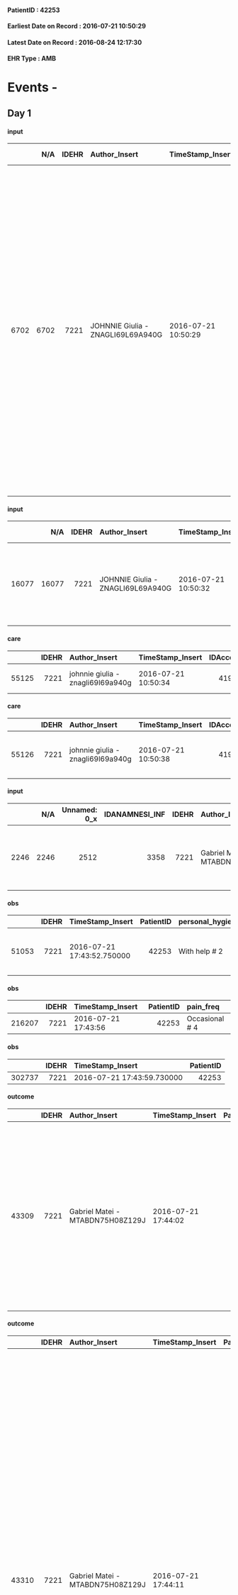 
#### PatientID : 42253
#### Earliest Date on Record : 2016-07-21 10:50:29
#### Latest Date on Record : 2016-08-24 12:17:30
#### EHR Type : AMB

# Events - 

## Day 1

#### input
|      |    N/A |   IDEHR | Author_Insert                     | TimeStamp_Insert    |   IDAccess | EHRType   |   PatientID |   IDDigitalSignDocument | persone_vicine   |   Unnamed: 0_y |   IDANAMNESI_MED |   Non_Rilevabile_y | Note_Non_Rilevabile_y   | diagnosis                                                                                                                                                                                                                                                                                                                                                                                                                                     |
|-----:|-------:|--------:|:----------------------------------|:--------------------|-----------:|:----------|------------:|------------------------:|:-----------------|---------------:|-----------------:|-------------------:|:------------------------|:----------------------------------------------------------------------------------------------------------------------------------------------------------------------------------------------------------------------------------------------------------------------------------------------------------------------------------------------------------------------------------------------------------------------------------------------|
| 6702 |   6702 |    7221 | JOHNNIE Giulia - ZNAGLI69L69A940G | 2016-07-21 10:50:29 |      41981 | AMB       |       42253 |                  433054 | N/A              |           6914 |             4714 |                  0 | NR                      | Pz affetta da neoplasia mammella sinistra quadrante supero esterno e retroareolare localmente avanzato 09/2013, operata (mastectomia sinistra 05/2014), mts cerebrale parietale dx con edema perilesionale (07/'16), probabili due piccole mts subpleuriche bibasali (07/2016), mts epatiche (07/2016), ossee osteoaddensanti (rachide, soprtt T8, somi dorsali, bacino) (07/2016), piccolo versamento pleurico maggiormente a sin (07/2016). |

#### input
|       |    N/A |   IDEHR | Author_Insert                     | TimeStamp_Insert    |   IDAccess | EHRType   |   PatientID |   IDDigitalSignDocument | persone_vicine   |   Unnamed: 0_y.1 |   IDDIAGNOSI_ICD |   Non_Rilevabile_y.1 | Note_Non_Rilevabile_y.1   | I_ICD                                                                              | II_ICD                                                             | III_ICD                                         | IV_ICD                                                                         | V_ICD                                                        | VI_ICD                                          | I_Anno   | II_Anno   | III_Anno   | IV_Anno   | They go   | I_Mese   |
|------:|-------:|--------:|:----------------------------------|:--------------------|-----------:|:----------|------------:|------------------------:|:-----------------|-----------------:|-----------------:|---------------------:|:--------------------------|:-----------------------------------------------------------------------------------|:-------------------------------------------------------------------|:------------------------------------------------|:-------------------------------------------------------------------------------|:-------------------------------------------------------------|:------------------------------------------------|:---------|:----------|:-----------|:----------|:----------|:---------|
| 16077 |  16077 |    7221 | JOHNNIE Giulia - ZNAGLI69L69A940G | 2016-07-21 10:50:32 |      41981 | AMB       |       42253 |                  433055 | N/A              |             1638 |             1638 |                    0 | NR                        | 1744 - Tumori maligni del quadrante supero-esterno della mammella della donna#2088 | 1983 - Tumori maligni secondari di encefalo e midollo spinale#2160 | 1972 - Tumori maligni secondari del pleura#2150 | 1977 - Tumori maligni secondari del fegato - specificati come metastatici#2155 | 1985 - Tumori maligni secondari di osso e midollo osseo#2162 | 5119 - Versamento pleurico non specificato#2589 | 2013#53  | 2016#56   | 2016#56    | 2016#56   | 2016#56   | 09#09    |

#### care
|       |   IDEHR | Author_Insert                     | TimeStamp_Insert    |   IDAccess | EHRType   |   PatientID |   IDTERAPIE_OUTPAT_VIDAS | ds_altro_farmaco   | ds_dose   | opt_via_di_somm   | ds_ora          | dt_data_inizio      |   opt_pregressa |   opt_somm_terapia |   opt_estemporanea |   opt_termina |   opt_somm_in_pompa | opt_farmaco              |
|------:|--------:|:----------------------------------|:--------------------|-----------:|:----------|------------:|-------------------------:|:-------------------|:----------|:------------------|:----------------|:--------------------|----------------:|-------------------:|-------------------:|--------------:|--------------------:|:-------------------------|
| 55125 |    7221 | johnnie giulia - znagli69l69a940g | 2016-07-21 10:50:34 |      41981 | amb       |       42253 |                    32734 | rivotril 2 mg cp   | 1 cp      | oral # 0 = 0      | 08 # 8; 20 # 20 | 2016-07-20 00:00:00 |               0 |                  0 |                  0 |             0 |                   0 | other (see notes) # 2004 |

#### care
|       |   IDEHR | Author_Insert                     | TimeStamp_Insert    |   IDAccess | EHRType   |   PatientID |   IDTERAPIE_OUTPAT_VIDAS | ds_dose   | opt_via_di_somm   | ds_ora          | dt_data_inizio      |   opt_pregressa |   opt_somm_terapia |   opt_estemporanea |   opt_termina |   opt_somm_in_pompa | opt_farmaco                                        |
|------:|--------:|:----------------------------------|:--------------------|-----------:|:----------|------------:|-------------------------:|:----------|:------------------|:----------------|:--------------------|----------------:|-------------------:|-------------------:|--------------:|--------------------:|:---------------------------------------------------|
| 55126 |    7221 | johnnie giulia - znagli69l69a940g | 2016-07-21 10:50:38 |      41981 | amb       |       42253 |                    32735 | 1 cp      | oral # 0 = 0      | 20 20 #, 08 # 8 | 2016-07-21 00:00:00 |               0 |                  0 |                  0 |             0 |                   0 | acetaminophen (paracetamol 1000 mg tablets) # 1719 |

#### input
|      |    N/A |   Unnamed: 0_x |   IDANAMNESI_INF |   IDEHR | Author_Insert                    | TimeStamp_Insert           |   IDAccess | EHRType   |   PatientID |   IDDigitalSignDocument |   Non_Rilevabile_x | Note_Non_Rilevabile_x   | nutritional       | cognitivo_percettivo                      | sonno_riposo                         | perc_salute                                                                            | elimination           | Perception             | rapporti_fam   | persone_vicine   | Caregiver   |
|-----:|-------:|---------------:|-----------------:|--------:|:---------------------------------|:---------------------------|-----------:|:----------|------------:|------------------------:|-------------------:|:------------------------|:------------------|:------------------------------------------|:-------------------------------------|:---------------------------------------------------------------------------------------|:----------------------|:-----------------------|:---------------|:-----------------|:------------|
| 2246 |   2246 |           2512 |             3358 |    7221 | Gabriel Matei - MTABDN75H08Z129J | 2016-07-21 17:43:48.550000 |      42084 | AMB       |       42253 |                  433802 |                  0 | NR                      | regurgitation # 3 | uncontrolled pain # 0; disorientation # 2 | Insomnia # 0, # 1 daytime sleepiness | perdit√ † Performance # 0; increased dell'affaticabilit√ † # 2, # 3 increased asthenia | constipated bowel # 1 | concern for health # 0 | is # 0         | N/A              | sister      |

#### obs
|       |   IDEHR | TimeStamp_Insert           |   PatientID | personal_hygiene   | urine_elimination      | mobility      | hemorrhagic_manifestation      | speech            | cough                    | active_diuresis     | asthenia     | motor_performance                                                                       | body_temp    | mood                                                | diet     | cognitive_state          | feces_elimination      | consumption_help   |
|------:|--------:|:---------------------------|------------:|:-------------------|:-----------------------|:--------------|:-------------------------------|:------------------|:-------------------------|:--------------------|:-------------|:----------------------------------------------------------------------------------------|:-------------|:----------------------------------------------------|:---------|:-------------------------|:-----------------------|:-------------------|
| 51053 |    7221 | 2016-07-21 17:43:52.750000 |       42253 | With help # 2      | With help and aids # 3 | With help # 2 | hemorrhagic manifestations # 0 | fluent speech # 0 | effective production # 1 | active diuresis # 0 | Moderate # 1 | 20% - Patient with serious impairment of organ functions, one or irreversible pi√π # 02 | Apyrexia # 0 | Apathy # 00; # 02 disappointment, helplessness # 10 | Free # 0 | confused - sometimes # 0 | With help and aids # 3 | help with # 2      |

#### obs
|        |   IDEHR | TimeStamp_Insert    |   PatientID | pain_freq      |
|-------:|--------:|:--------------------|------------:|:---------------|
| 216207 |    7221 | 2016-07-21 17:43:56 |       42253 | Occasional # 4 |

#### obs
|        |   IDEHR | TimeStamp_Insert           |   PatientID |
|-------:|--------:|:---------------------------|------------:|
| 302737 |    7221 | 2016-07-21 17:43:59.730000 |       42253 |

#### outcome
|       |   IDEHR | Author_Insert                    | TimeStamp_Insert    |   PatientID |   IDDigitalSignDocument |   IDPAI_VIDAS | opt_problem                                            |   opt_problem_num | opt_obiettivo                                                                                                               |   opt_obiettivo_num | opt_stato_problema   |   opt_stato_problema_num | opt_interventi                                                                                                                                                                                                                                       |   opt_interventi_num |
|------:|--------:|:---------------------------------|:--------------------|------------:|------------------------:|--------------:|:-------------------------------------------------------|------------------:|:----------------------------------------------------------------------------------------------------------------------------|--------------------:|:---------------------|-------------------------:|:-----------------------------------------------------------------------------------------------------------------------------------------------------------------------------------------------------------------------------------------------------|---------------------:|
| 43309 |    7221 | Gabriel Matei - MTABDN75H08Z129J | 2016-07-21 17:44:02 |       42253 |                  433806 |         45404 | Alteration or risk of impairment of lung function # 26 |                 3 | The patient will present more profound and effective breaths with possible removal of pulmonary secretions, if present # 43 |                   4 | Open Problem # 1     |                        1 | PAI Implementation - Place the patient in a semi-sitting position and, if necessary, administer O2 therapy # 225; PAI Implementation - properly administer the drugs as prescription # 233; Counseling - Share with caregiver therapeutic path # 236 |                    4 |

#### outcome
|       |   IDEHR | Author_Insert                    | TimeStamp_Insert    |   PatientID |   IDDigitalSignDocument |   IDPAI_VIDAS | opt_problem                                                |   opt_problem_num | opt_obiettivo                                                       |   opt_obiettivo_num | opt_stato_problema   |   opt_stato_problema_num | opt_interventi                                                                                                                                                                                                                                                                                                                                                                                                                                                                                                                                                                                                                                                              |   opt_interventi_num |
|------:|--------:|:---------------------------------|:--------------------|------------:|------------------------:|--------------:|:-----------------------------------------------------------|------------------:|:--------------------------------------------------------------------|--------------------:|:---------------------|-------------------------:|:----------------------------------------------------------------------------------------------------------------------------------------------------------------------------------------------------------------------------------------------------------------------------------------------------------------------------------------------------------------------------------------------------------------------------------------------------------------------------------------------------------------------------------------------------------------------------------------------------------------------------------------------------------------------------|---------------------:|
| 43310 |    7221 | Gabriel Matei - MTABDN75H08Z129J | 2016-07-21 17:44:11 |       42253 |                  433807 |         45405 | Impaired mobility † / limitation of physical movement # 27 |                 1 | Minimize the possibility of injuries. If present, maintain QoL # 47 |                   4 | Open Problem # 1     |                        1 | Implementation PAI - Program the change of position that reduces the pressure in vulnerable areas # 292; Implementation PAI - Maintain a correct position in the bed # 293; Implementation PAI - Avoid flawed positions # 294; Implementation PAI - Keep the skin well hydrated and elastic # 295; Implementation of the IAP - At each change of position assess the state of the skin # 297; Counseling - Help the patient to set achievable goals # 302; Informative - Inform the caregiver on how to mobilize the patient to reduce the risk of injury # 304; - Inform the caregiver about the recognition of the prodromal signs of a lesion (erythema, flittene) # 305 |                    4 |


## Day 2

#### obs
|        |   IDEHR | TimeStamp_Insert    |   PatientID | pain_freq      |
|-------:|--------:|:--------------------|------------:|:---------------|
| 216391 |    7221 | 2016-07-22 19:05:04 |       42253 | Occasional # 4 |

#### outcome
|       |   IDEHR | Author_Insert                     | TimeStamp_Insert    |   PatientID |   IDDigitalSignDocument |   IDPAI_VIDAS | opt_problem                                            |   opt_problem_num | opt_obiettivo                                                                                                               |   opt_obiettivo_num | opt_stato_problema   |   opt_stato_problema_num | opt_interventi                                                                                                                                                                                                                                       |   opt_interventi_num |
|------:|--------:|:----------------------------------|:--------------------|------------:|------------------------:|--------------:|:-------------------------------------------------------|------------------:|:----------------------------------------------------------------------------------------------------------------------------|--------------------:|:---------------------|-------------------------:|:-----------------------------------------------------------------------------------------------------------------------------------------------------------------------------------------------------------------------------------------------------|---------------------:|
| 43517 |    7221 | JOHNNIE Giulia - ZNAGLI69L69A940G | 2016-07-22 19:05:07 |       42253 |                  435193 |         45612 | Alteration or risk of impairment of lung function # 26 |                 3 | The patient will present more profound and effective breaths with possible removal of pulmonary secretions, if present # 43 |                   4 | Open Problem # 1     |                        1 | PAI Implementation - Place the patient in a semi-sitting position and, if necessary, administer O2 therapy # 225; PAI Implementation - properly administer the drugs as prescription # 233; Counseling - Share with caregiver therapeutic path # 236 |                    4 |

#### outcome
|       |   IDEHR | Author_Insert                     | TimeStamp_Insert    |   PatientID |   IDDigitalSignDocument |   IDPAI_VIDAS | opt_problem                                                |   opt_problem_num | opt_obiettivo                                                       |   opt_obiettivo_num | opt_stato_problema   |   opt_stato_problema_num | opt_interventi                                                                                                                                                                                                                                                                                                                                                                                                                                                                                                                                                                                                                                                              |   opt_interventi_num |
|------:|--------:|:----------------------------------|:--------------------|------------:|------------------------:|--------------:|:-----------------------------------------------------------|------------------:|:--------------------------------------------------------------------|--------------------:|:---------------------|-------------------------:|:----------------------------------------------------------------------------------------------------------------------------------------------------------------------------------------------------------------------------------------------------------------------------------------------------------------------------------------------------------------------------------------------------------------------------------------------------------------------------------------------------------------------------------------------------------------------------------------------------------------------------------------------------------------------------|---------------------:|
| 43518 |    7221 | JOHNNIE Giulia - ZNAGLI69L69A940G | 2016-07-22 19:05:11 |       42253 |                  435195 |         45613 | Impaired mobility † / limitation of physical movement # 27 |                 1 | Minimize the possibility of injuries. If present, maintain QoL # 47 |                   4 | Open Problem # 1     |                        1 | Implementation PAI - Program the change of position that reduces the pressure in vulnerable areas # 292; Implementation PAI - Maintain a correct position in the bed # 293; Implementation PAI - Avoid flawed positions # 294; Implementation PAI - Keep the skin well hydrated and elastic # 295; Implementation of the IAP - At each change of position assess the state of the skin # 297; Counseling - Help the patient to set achievable goals # 302; Informative - Inform the caregiver on how to mobilize the patient to reduce the risk of injury # 304; - Inform the caregiver about the recognition of the prodromal signs of a lesion (erythema, flittene) # 305 |                    4 |

#### care
|       |   IDEHR | Author_Insert                     | TimeStamp_Insert    |   IDAccess | EHRType   |   PatientID |   IDTERAPIE_OUTPAT_VIDAS | ds_dose   | opt_via_di_somm   | ds_ora       | dt_data_inizio      | ds_note_y                                          |   opt_pregressa |   opt_somm_terapia |   opt_estemporanea |   opt_termina |   opt_somm_in_pompa | opt_farmaco                                        |
|------:|--------:|:----------------------------------|:--------------------|-----------:|:----------|------------:|-------------------------:|:----------|:------------------|:-------------|:--------------------|:---------------------------------------------------|----------------:|-------------------:|-------------------:|--------------:|--------------------:|:---------------------------------------------------|
| 55314 |    7221 | johnnie giulia - znagli69l69a940g | 2016-07-22 19:05:15 |      42244 | amb       |       42253 |                    32923 | 1 cp      | oral # 0 = 0      | at need # 24 | 2016-07-22 00:00:00 | if fever greater 38¬∞c (repeatable after 6 hours). |               0 |                  0 |                  0 |             0 |                   0 | acetaminophen (paracetamol 1000 mg tablets) # 1719 |

#### care
|       |   IDEHR | Author_Insert                     | TimeStamp_Insert    |   IDAccess | EHRType   |   PatientID |   IDTERAPIE_OUTPAT_VIDAS | ds_dose   | opt_via_di_somm        | ds_ora   | dt_data_inizio      |   opt_pregressa |   opt_somm_terapia |   opt_estemporanea |   opt_termina |   opt_somm_in_pompa | opt_farmaco                                |
|------:|--------:|:----------------------------------|:--------------------|-----------:|:----------|------------:|-------------------------:|:----------|:-----------------------|:---------|:--------------------|----------------:|-------------------:|-------------------:|--------------:|--------------------:|:-------------------------------------------|
| 55315 |    7221 | johnnie giulia - znagli69l69a940g | 2016-07-22 19:05:18 |      42244 | amb       |       42253 |                    32924 | 1 ampoule | subcutaneously # 3 = 3 | 10 # 10  | 2016-07-22 00:00:00 |               0 |                  0 |                  0 |             0 |                   0 | furosemide (lasix fiale 20mg / 2ml) # 1225 |

#### care
|       |   IDEHR | Author_Insert                     | TimeStamp_Insert    |   IDAccess | EHRType   |   PatientID |   IDTERAPIE_OUTPAT_VIDAS | ds_dose   | opt_via_di_somm   | ds_ora   | dt_data_inizio      |   opt_pregressa |   opt_somm_terapia |   opt_estemporanea |   opt_termina |   opt_somm_in_pompa | opt_farmaco                                    |
|------:|--------:|:----------------------------------|:--------------------|-----------:|:----------|------------:|-------------------------:|:----------|:------------------|:---------|:--------------------|----------------:|-------------------:|-------------------:|--------------:|--------------------:|:-----------------------------------------------|
| 55316 |    7221 | johnnie giulia - znagli69l69a940g | 2016-07-22 19:05:21 |      42244 | amb       |       42253 |                    32925 | 2 cp      | oral # 0 = 0      | 20 # 20  | 2016-07-20 00:00:00 |               0 |                  0 |                  0 |             0 |                   0 | quetiapine (seroquel 25 mg tablets rev) # 1827 |

#### care
|       |   IDEHR | Author_Insert                     | TimeStamp_Insert    |   IDAccess | EHRType   |   PatientID |   IDTERAPIE_OUTPAT_VIDAS | ds_dose   | opt_via_di_somm   | ds_ora          | dt_data_inizio      |   opt_pregressa |   opt_somm_terapia |   opt_estemporanea |   opt_termina |   opt_somm_in_pompa | opt_farmaco                                |
|------:|--------:|:----------------------------------|:--------------------|-----------:|:----------|------------:|-------------------------:|:----------|:------------------|:----------------|:--------------------|----------------:|-------------------:|-------------------:|--------------:|--------------------:|:-------------------------------------------|
| 55317 |    7221 | johnnie giulia - znagli69l69a940g | 2016-07-22 19:05:24 |      42244 | amb       |       42253 |                    32926 | 1 cp      | oral # 0 = 0      | 08 # 8; 19 # 19 | 2016-07-22 00:00:00 |               0 |                  0 |                  0 |             0 |                   0 | pantoprazole (pantorc 40 mg tablets) # 966 |

#### care
|       |   IDEHR | Author_Insert                     | TimeStamp_Insert    |   IDAccess | EHRType   |   PatientID |   IDTERAPIE_OUTPAT_VIDAS | ds_dose   | opt_via_di_somm   | ds_ora                   | dt_data_inizio      | ds_note_y                                 |   opt_pregressa |   opt_somm_terapia |   opt_estemporanea |   opt_termina |   opt_somm_in_pompa | opt_farmaco                                      |
|------:|--------:|:----------------------------------|:--------------------|-----------:|:----------|------------:|-------------------------:|:----------|:------------------|:-------------------------|:--------------------|:------------------------------------------|----------------:|-------------------:|-------------------:|--------------:|--------------------:|:-------------------------------------------------|
| 55318 |    7221 | johnnie giulia - znagli69l69a940g | 2016-07-22 19:05:27 |      42244 | amb       |       42253 |                    32927 | 1/2 cp    | oral # 0 = 0      | 09 # 9; 13 # 13; 20 # 20 | 2016-07-22 00:00:00 | after meals. dtx if more than 180 mg / dl |               0 |                  0 |                  0 |             0 |                   0 | metformin (1000 mg tablets metformin rev) # 1077 |

#### care
|       |   IDEHR | Author_Insert                     | TimeStamp_Insert    |   IDAccess | EHRType   |   PatientID |   IDTERAPIE_OUTPAT_VIDAS | ds_dose     | opt_via_di_somm        | ds_ora          | dt_data_inizio      |   opt_pregressa |   opt_somm_terapia |   opt_estemporanea |   opt_termina |   opt_somm_in_pompa | opt_farmaco                             |
|------:|--------:|:----------------------------------|:--------------------|-----------:|:----------|------------:|-------------------------:|:------------|:-----------------------|:----------------|:--------------------|----------------:|-------------------:|-------------------:|--------------:|--------------------:|:----------------------------------------|
| 55319 |    7221 | johnnie giulia - znagli69l69a940g | 2016-07-22 19:05:31 |      42244 | amb       |       42253 |                    32928 | 1/2 ampoule | subcutaneously # 3 = 3 | 14 14 #, 09 # 9 | 2016-07-20 00:00:00 |               0 |                  0 |                  0 |             0 |                   0 | dexamethasone (4 mg soldesam fl) # 1447 |

#### care
|       |   IDEHR | Author_Insert                     | TimeStamp_Insert    |   IDAccess | EHRType   |   PatientID |   IDTERAPIE_OUTPAT_VIDAS | ds_dose           | opt_via_di_somm        | ds_ora          | dt_data_inizio      |   opt_pregressa |   opt_somm_terapia |   opt_estemporanea |   opt_termina |   opt_somm_in_pompa | opt_farmaco                              |
|------:|--------:|:----------------------------------|:--------------------|-----------:|:----------|------------:|-------------------------:|:------------------|:-----------------------|:----------------|:--------------------|----------------:|-------------------:|-------------------:|--------------:|--------------------:|:-----------------------------------------|
| 55320 |    7221 | johnnie giulia - znagli69l69a940g | 2016-07-22 19:05:35 |      42244 | amb       |       42253 |                    32929 | 1/2 vial (2.5 ml) | subcutaneously # 3 = 3 | 08 # 8; 20 # 20 | 2016-07-20 00:00:00 |               0 |                  0 |                  0 |             1 |                   0 | ranitidine (ranidil 50mg / 5ml fl) # 947 |

#### care
|       |   IDEHR | Author_Insert                     | TimeStamp_Insert    |   IDAccess | EHRType   |   PatientID |   IDTERAPIE_OUTPAT_VIDAS | ds_dose   | opt_via_di_somm   | ds_ora       | dt_data_inizio      | ds_note_y                                      |   opt_pregressa |   opt_somm_terapia |   opt_estemporanea |   opt_termina |   opt_somm_in_pompa | opt_farmaco                              |
|------:|--------:|:----------------------------------|:--------------------|-----------:|:----------|------------:|-------------------------:|:----------|:------------------|:-------------|:--------------------|:-----------------------------------------------|----------------:|-------------------:|-------------------:|--------------:|--------------------:|:-----------------------------------------|
| 55321 |    7221 | johnnie giulia - znagli69l69a940g | 2016-07-22 19:05:38 |      42244 | amb       |       42253 |                    32930 | 15 gtt    | oral # 0 = 0      | at need # 24 | 2016-07-20 00:00:00 | se stirring. en 1 or 2 mg subcutaneously vial. |               0 |                  0 |                  0 |             0 |                   0 | delorazepam (en gtt os 1 mg / ml) # 1851 |

#### care
|       |   IDEHR | Author_Insert                     | TimeStamp_Insert    |   IDAccess | EHRType   |   PatientID |   IDTERAPIE_OUTPAT_VIDAS | ds_dose     | opt_via_di_somm   | ds_ora       | dt_data_inizio      | ds_note_y                                                     |   opt_pregressa |   opt_somm_terapia |   opt_estemporanea |   opt_termina |   opt_somm_in_pompa | opt_farmaco                           |
|------:|--------:|:----------------------------------|:--------------------|-----------:|:----------|------------:|-------------------------:|:------------|:------------------|:-------------|:--------------------|:--------------------------------------------------------------|----------------:|-------------------:|-------------------:|--------------:|--------------------:|:--------------------------------------|
| 55322 |    7221 | johnnie giulia - znagli69l69a940g | 2016-07-22 19:05:42 |      42244 | amb       |       42253 |                    32931 | 1 cp buccal | oral # 0 = 0      | at need # 24 | 2016-07-22 00:00:00 | se insomnia. se ineffective: en 2 mg 1 ampoule subcutaneously |               0 |                  0 |                  0 |             0 |                   0 | lorazepam (tavor 1 mg tablets) # 1859 |

#### care
|       |   IDEHR | Author_Insert                     | TimeStamp_Insert    |   IDAccess | EHRType   |   PatientID |   IDTERAPIE_OUTPAT_VIDAS | ds_altro_farmaco                                                                      | ds_dose   | opt_via_di_somm        | ds_ora                            | dt_data_inizio      |   opt_pregressa |   opt_somm_terapia |   opt_estemporanea |   opt_termina |   opt_somm_in_pompa | opt_farmaco              |
|------:|--------:|:----------------------------------|:--------------------|-----------:|:----------|------------:|-------------------------:|:--------------------------------------------------------------------------------------|:----------|:-----------------------|:----------------------------------|:--------------------|----------------:|-------------------:|-------------------:|--------------:|--------------------:|:-------------------------|
| 55323 |    7221 | johnnie giulia - znagli69l69a940g | 2016-07-22 19:05:44 |      42244 | amb       |       42253 |                    32932 | preparation: morphine cl 10 mg 1 vial + 1 ampoule plasil + sol fisiol tot = 1 ml 4 ml | 1 ml      | subcutaneously # 3 = 3 | 07 # 7; 12 # 12; 18 # 18; 23 # 23 | 2016-07-22 00:00:00 |               0 |                  0 |                  0 |             0 |                   0 | other (see notes) # 2004 |


## Day 3

#### care
|       |   IDEHR | Author_Insert                     | TimeStamp_Insert    |   IDAccess | EHRType   |   PatientID |   IDTERAPIE_OUTPAT_VIDAS | ds_altro_farmaco   | ds_dose   | opt_via_di_somm   | ds_ora       | dt_data_inizio      | ds_note_y                                                                                                      |   opt_pregressa |   opt_somm_terapia |   opt_estemporanea |   opt_termina |   opt_somm_in_pompa | opt_farmaco              |
|------:|--------:|:----------------------------------|:--------------------|-----------:|:----------|------------:|-------------------------:|:-------------------|:----------|:------------------|:-------------|:--------------------|:---------------------------------------------------------------------------------------------------------------|----------------:|-------------------:|-------------------:|--------------:|--------------------:|:-------------------------|
| 55350 |    7221 | johnnie giulia - znagli69l69a940g | 2016-07-24 00:30:31 |      42285 | amb       |       42253 |                    32959 | oramorph gtt       | 4 gtt     | oral # 0 = 0      | at need # 24 | 2016-07-22 00:00:00 | cl o morphine 10 mg subcutaneously 1/2 vial. se dyspnea. if ineffective: soldesam 4 1/2 mg vial subcutaneously |               0 |                  0 |                  0 |             0 |                   0 | other (see notes) # 2004 |

#### care
|       |   IDEHR | Author_Insert                     | TimeStamp_Insert    |   IDAccess | EHRType   |   PatientID |   IDTERAPIE_OUTPAT_VIDAS | ds_dose     | opt_via_di_somm        | ds_ora       | dt_data_inizio      | ds_note_y                                        |   opt_pregressa |   opt_somm_terapia |   opt_estemporanea |   opt_termina |   opt_somm_in_pompa | opt_farmaco                             |
|------:|--------:|:----------------------------------|:--------------------|-----------:|:----------|------------:|-------------------------:|:------------|:-----------------------|:-------------|:--------------------|:-------------------------------------------------|----------------:|-------------------:|-------------------:|--------------:|--------------------:|:----------------------------------------|
| 55351 |    7221 | johnnie giulia - znagli69l69a940g | 2016-07-24 00:30:33 |      42285 | amb       |       42253 |                    32960 | 1/2 ampoule | subcutaneously # 3 = 3 | at need # 24 | 2016-07-20 00:00:00 | se lack of wind. if ineffective: oramorph 4 gtt. |               0 |                  0 |                  0 |             1 |                   0 | dexamethasone (4 mg soldesam fl) # 1447 |

#### care
|       |   IDEHR | Author_Insert                     | TimeStamp_Insert    |   IDAccess | EHRType   |   PatientID |   IDTERAPIE_OUTPAT_VIDAS | ds_dose   | opt_via_di_somm        | ds_ora   | dt_data_inizio      |   opt_pregressa |   opt_somm_terapia |   opt_estemporanea |   opt_termina |   opt_somm_in_pompa | opt_farmaco                             |
|------:|--------:|:----------------------------------|:--------------------|-----------:|:----------|------------:|-------------------------:|:----------|:-----------------------|:---------|:--------------------|----------------:|-------------------:|-------------------:|--------------:|--------------------:|:----------------------------------------|
| 55352 |    7221 | johnnie giulia - znagli69l69a940g | 2016-07-24 00:30:35 |      42285 | amb       |       42253 |                    32961 | 1 ampoule | subcutaneously # 3 = 3 | 08 # 8   | 2016-07-20 00:00:00 |               0 |                  0 |                  0 |             1 |                   0 | dexamethasone (4 mg soldesam fl) # 1447 |

#### care
|       |   IDEHR | Author_Insert                     | TimeStamp_Insert    |   IDAccess | EHRType   |   PatientID |   IDTERAPIE_OUTPAT_VIDAS | ds_dose   | opt_via_di_somm   | ds_ora       | dt_data_inizio      | ds_note_y                                                                                                                                       |   opt_pregressa |   opt_somm_terapia |   opt_estemporanea |   opt_termina |   opt_somm_in_pompa | opt_farmaco                                        |
|------:|--------:|:----------------------------------|:--------------------|-----------:|:----------|------------:|-------------------------:|:----------|:------------------|:-------------|:--------------------|:------------------------------------------------------------------------------------------------------------------------------------------------|----------------:|-------------------:|-------------------:|--------------:|--------------------:|:---------------------------------------------------|
| 55353 |    7221 | johnnie giulia - znagli69l69a940g | 2016-07-24 00:30:40 |      42285 | amb       |       42253 |                    32962 | 1 cp      | oral # 0 = 0      | at need # 24 | 2016-07-20 00:00:00 | if pain (repeatable after 6-8 hours). se ineffective oramorph 4 gtt oral or cl morphine 10 mg vial 1/2 subcutaneously (repeatable after 1 hour) |               0 |                  0 |                  0 |             0 |                   0 | acetaminophen (paracetamol 1000 mg tablets) # 1719 |

#### obs
|        |   IDEHR | TimeStamp_Insert           |   PatientID |
|-------:|--------:|:---------------------------|------------:|
| 291409 |    7221 | 2016-07-24 00:30:42.597000 |       42253 |

#### outcome
|       |   IDEHR | Author_Insert                     | TimeStamp_Insert    |   PatientID |   IDDigitalSignDocument |   IDPAI_VIDAS | opt_problem                                            |   opt_problem_num | opt_obiettivo                                                                                                               |   opt_obiettivo_num | opt_stato_problema   |   opt_stato_problema_num | opt_interventi                                                                                                                                                                                                                                       |   opt_interventi_num |
|------:|--------:|:----------------------------------|:--------------------|------------:|------------------------:|--------------:|:-------------------------------------------------------|------------------:|:----------------------------------------------------------------------------------------------------------------------------|--------------------:|:---------------------|-------------------------:|:-----------------------------------------------------------------------------------------------------------------------------------------------------------------------------------------------------------------------------------------------------|---------------------:|
| 43570 |    7221 | JOHNNIE Giulia - ZNAGLI69L69A940G | 2016-07-24 00:51:56 |       42253 |                  436000 |         45665 | Alteration or risk of impairment of lung function # 26 |                 3 | The patient will present more profound and effective breaths with possible removal of pulmonary secretions, if present # 43 |                   4 | closed Problem # 2   |                        2 | PAI Implementation - Place the patient in a semi-sitting position and, if necessary, administer O2 therapy # 225; PAI Implementation - properly administer the drugs as prescription # 233; Counseling - Share with caregiver therapeutic path # 236 |                    4 |

#### outcome
|       |   IDEHR | Author_Insert                     | TimeStamp_Insert    |   PatientID |   IDDigitalSignDocument |   IDPAI_VIDAS | opt_problem                                                |   opt_problem_num | opt_obiettivo                                                       |   opt_obiettivo_num | opt_stato_problema   |   opt_stato_problema_num | opt_interventi                                                                                                                                                                                                                                                                                                                                                                                                                                                                                                                                                                                                                                                              |   opt_interventi_num |
|------:|--------:|:----------------------------------|:--------------------|------------:|------------------------:|--------------:|:-----------------------------------------------------------|------------------:|:--------------------------------------------------------------------|--------------------:|:---------------------|-------------------------:|:----------------------------------------------------------------------------------------------------------------------------------------------------------------------------------------------------------------------------------------------------------------------------------------------------------------------------------------------------------------------------------------------------------------------------------------------------------------------------------------------------------------------------------------------------------------------------------------------------------------------------------------------------------------------------|---------------------:|
| 43571 |    7221 | JOHNNIE Giulia - ZNAGLI69L69A940G | 2016-07-24 00:51:59 |       42253 |                  436001 |         45666 | Impaired mobility † / limitation of physical movement # 27 |                 1 | Minimize the possibility of injuries. If present, maintain QoL # 47 |                   4 | closed Problem # 2   |                        2 | Implementation PAI - Program the change of position that reduces the pressure in vulnerable areas # 292; Implementation PAI - Maintain a correct position in the bed # 293; Implementation PAI - Avoid flawed positions # 294; Implementation PAI - Keep the skin well hydrated and elastic # 295; Implementation of the IAP - At each change of position assess the state of the skin # 297; Counseling - Help the patient to set achievable goals # 302; Informative - Inform the caregiver on how to mobilize the patient to reduce the risk of injury # 304; - Inform the caregiver about the recognition of the prodromal signs of a lesion (erythema, flittene) # 305 |                    4 |

#### death
|      |   IDDecesso |   IDEHR | Author_Insert                     | TimeStamp_Insert    |   PatientID |   IDDigitalSignDocument | Date                | Luogo_decesso   |
|-----:|------------:|--------:|:----------------------------------|:--------------------|------------:|------------------------:|:--------------------|:----------------|
| 1146 |        1156 |    7221 | JOHNNIE Giulia - ZNAGLI69L69A940G | 2016-07-24 00:52:02 |       42253 |                  436002 | 2016-07-23 08:30:00 | # 2 Domicile    |


## Day 5

#### care
|       |   IDEHR | Author_Insert                           | TimeStamp_Insert    | EHRType   |   PatientID |   IDGESTIONE_AUSILI |   ds_ncons |   ds_nritiro |   opt_annulla_consegna | ds_note_x                                                                                                                   | dt_Ric_consegna     | dt_ric_cons_forn    | dt_ric_ritiro       | dt_ric_ritiro_forn   | opt_ausilio                                     |
|------:|--------:|:----------------------------------------|:--------------------|:----------|------------:|--------------------:|-----------:|-------------:|-----------------------:|:----------------------------------------------------------------------------------------------------------------------------|:--------------------|:--------------------|:--------------------|:---------------------|:------------------------------------------------|
| 11398 |    7174 | martinoli massimo l. - mrtmsm69t31f205t | 2016-07-25 14:14:12 | amb       |       42253 |               11296 |      28276 |        28333 |                      0 | delivering luned√¨ 07/18/2017. x delivery contact his sister fausta to mobile. 333 5041947 or the brother 392 to 6,209,945. | 2016-07-15 00:00:00 | 2016-07-15 00:00:00 | 2016-07-25 00:00:00 | 2016-07-25 00:00:00  | electronic articulated bed with side rails # 14 |

#### care
|       |   IDEHR | Author_Insert                           | TimeStamp_Insert    | EHRType   |   PatientID |   IDGESTIONE_AUSILI |   ds_ncons |   ds_nritiro |   opt_annulla_consegna | ds_note_x                                                                                                                   | dt_Ric_consegna     | dt_ric_cons_forn    | dt_ric_ritiro       | dt_ric_ritiro_forn   | opt_ausilio                             |
|------:|--------:|:----------------------------------------|:--------------------|:----------|------------:|--------------------:|-----------:|-------------:|-----------------------:|:----------------------------------------------------------------------------------------------------------------------------|:--------------------|:--------------------|:--------------------|:---------------------|:----------------------------------------|
| 11399 |    7174 | martinoli massimo l. - mrtmsm69t31f205t | 2016-07-25 14:14:40 | amb       |       42253 |               11297 |      28276 |        28333 |                      0 | delivering luned√¨ 07/18/2017. x delivery contact his sister fausta to mobile. 333 5041947 or the brother 392 to 6,209,945. | 2016-07-15 00:00:00 | 2016-07-15 00:00:00 | 2016-07-25 00:00:00 | 2016-07-25 00:00:00  | antid air mattress with compressor # 16 |


## Day 35

#### care
|       |   IDEHR | Author_Insert                           | TimeStamp_Insert    | EHRType   |   PatientID |   IDGESTIONE_AUSILI |   ds_ncons |   ds_nbolla | dt_consegna         |   ds_nritiro | dt_ritiro           |   opt_annulla_consegna | ds_note_x                                                                                                                   | dt_Ric_consegna     | dt_ric_cons_forn    | dt_ric_ritiro       | dt_ric_ritiro_forn   | opt_ausilio                                     |
|------:|--------:|:----------------------------------------|:--------------------|:----------|------------:|--------------------:|-----------:|------------:|:--------------------|-------------:|:--------------------|-----------------------:|:----------------------------------------------------------------------------------------------------------------------------|:--------------------|:--------------------|:--------------------|:---------------------|:------------------------------------------------|
| 12659 |    7174 | martinoli massimo l. - mrtmsm69t31f205t | 2016-08-24 12:07:13 | amb       |       42253 |               12564 |      28276 |         779 | 2016-07-18 00:00:00 |        28333 | 2016-07-26 00:00:00 |                      0 | delivering luned√¨ 07/18/2017. x delivery contact his sister fausta to mobile. 333 5041947 or the brother 392 to 6,209,945. | 2016-07-15 00:00:00 | 2016-07-15 00:00:00 | 2016-07-25 00:00:00 | 2016-07-25 00:00:00  | electronic articulated bed with side rails # 14 |

#### care
|       |   IDEHR | Author_Insert                           | TimeStamp_Insert    | EHRType   |   PatientID |   IDGESTIONE_AUSILI |   ds_ncons |   ds_nbolla | dt_consegna         |   ds_nritiro |   opt_annulla_consegna | ds_note_x                                                                                                                   | dt_Ric_consegna     | dt_ric_cons_forn    | dt_ric_ritiro       | dt_ric_ritiro_forn   | opt_ausilio                             |
|------:|--------:|:----------------------------------------|:--------------------|:----------|------------:|--------------------:|-----------:|------------:|:--------------------|-------------:|-----------------------:|:----------------------------------------------------------------------------------------------------------------------------|:--------------------|:--------------------|:--------------------|:---------------------|:----------------------------------------|
| 12660 |    7174 | martinoli massimo l. - mrtmsm69t31f205t | 2016-08-24 12:17:02 | amb       |       42253 |               12565 |      28276 |         779 | 2016-07-18 00:00:00 |        28333 |                      0 | delivering luned√¨ 07/18/2017. x delivery contact his sister fausta to mobile. 333 5041947 or the brother 392 to 6,209,945. | 2016-07-15 00:00:00 | 2016-07-15 00:00:00 | 2016-07-25 00:00:00 | 2016-07-25 00:00:00  | antid air mattress with compressor # 16 |

#### care
|       |   IDEHR | Author_Insert                           | TimeStamp_Insert    | EHRType   |   PatientID |   IDGESTIONE_AUSILI |   ds_ncons |   ds_nbolla | dt_consegna         |   ds_nritiro | dt_ritiro           |   opt_annulla_consegna | ds_note_x                                                                                                                   | dt_Ric_consegna     | dt_ric_cons_forn    | dt_ric_ritiro       | dt_ric_ritiro_forn   | opt_ausilio                             |
|------:|--------:|:----------------------------------------|:--------------------|:----------|------------:|--------------------:|-----------:|------------:|:--------------------|-------------:|:--------------------|-----------------------:|:----------------------------------------------------------------------------------------------------------------------------|:--------------------|:--------------------|:--------------------|:---------------------|:----------------------------------------|
| 12661 |    7174 | martinoli massimo l. - mrtmsm69t31f205t | 2016-08-24 12:17:30 | amb       |       42253 |               12566 |      28276 |         779 | 2016-07-18 00:00:00 |        28333 | 2016-07-26 00:00:00 |                      0 | delivering luned√¨ 07/18/2017. x delivery contact his sister fausta to mobile. 333 5041947 or the brother 392 to 6,209,945. | 2016-07-15 00:00:00 | 2016-07-15 00:00:00 | 2016-07-25 00:00:00 | 2016-07-25 00:00:00  | antid air mattress with compressor # 16 |


